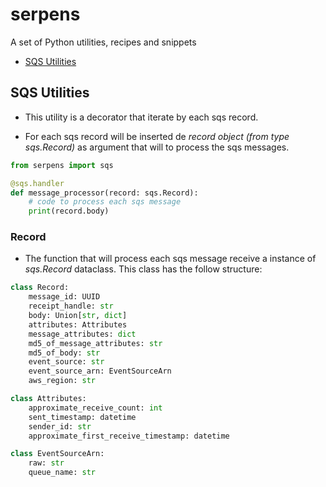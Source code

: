 # serpens

A set of Python utilities, recipes and snippets

- [SQS Utilities](sqs-utilities)

## SQS Utilities

- This utility is a decorator that iterate by each sqs record.

- For each sqs record will be inserted de *record object (from type sqs.Record)* as  argument that will to process the sqs messages.


```python
from serpens import sqs

@sqs.handler
def message_processor(record: sqs.Record):
    # code to process each sqs message
    print(record.body)
```

### Record

- The function that will process each sqs message receive a instance of *sqs.Record* dataclass. This class has the follow structure:

```python
class Record:
    message_id: UUID
    receipt_handle: str
    body: Union[str, dict]
    attributes: Attributes
    message_attributes: dict
    md5_of_message_attributes: str
    md5_of_body: str
    event_source: str
    event_source_arn: EventSourceArn
    aws_region: str

class Attributes:
    approximate_receive_count: int
    sent_timestamp: datetime
    sender_id: str
    approximate_first_receive_timestamp: datetime

class EventSourceArn:
    raw: str
    queue_name: str
```